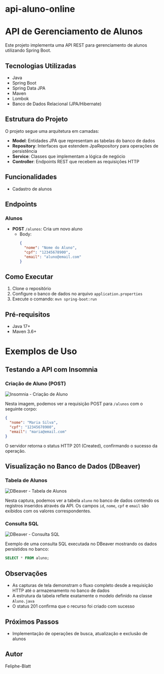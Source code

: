 # api-aluno-online
 
# API de Gerenciamento de Alunos

Este projeto implementa uma API REST para gerenciamento de alunos utilizando Spring Boot.

## Tecnologias Utilizadas

- Java
- Spring Boot
- Spring Data JPA
- Maven
- Lombok
- Banco de Dados Relacional (JPA/Hibernate)

## Estrutura do Projeto

O projeto segue uma arquitetura em camadas:

- **Model**: Entidades JPA que representam as tabelas do banco de dados
- **Repository**: Interfaces que estendem JpaRepository para operações de persistência
- **Service**: Classes que implementam a lógica de negócio
- **Controller**: Endpoints REST que recebem as requisições HTTP

## Funcionalidades

- Cadastro de alunos

## Endpoints

### Alunos

- **POST** `/alunos`: Cria um novo aluno
  - Body:
    ```json
    {
      "nome": "Nome do Aluno",
      "cpf": "12345678900",
      "email": "aluno@email.com"
    }
    ```

## Como Executar

1. Clone o repositório
2. Configure o banco de dados no arquivo `application.properties`
3. Execute o comando: `mvn spring-boot:run`

## Pré-requisitos

- Java 17+
- Maven 3.6+

# Exemplos de Uso

## Testando a API com Insomnia

### Criação de Aluno (POST)
![Insomnia - Criação de Aluno](https://exemplo.com/caminho/para/imagem-insomnia-post.png)

Nesta imagem, podemos ver a requisição POST para `/alunos` com o seguinte corpo:
```json
{
  "nome": "Maria Silva",
  "cpf": "12345678900",
  "email": "maria@email.com"
}
```

O servidor retorna o status HTTP 201 (Created), confirmando o sucesso da operação.

## Visualização no Banco de Dados (DBeaver)

### Tabela de Alunos
![DBeaver - Tabela de Alunos](https://exemplo.com/caminho/para/imagem-dbeaver-tabela.png)

Nesta captura, podemos ver a tabela `aluno` no banco de dados contendo os registros inseridos através da API. Os campos `id`, `nome`, `cpf` e `email` são exibidos com os valores correspondentes.

### Consulta SQL
![DBeaver - Consulta SQL](https://exemplo.com/caminho/para/imagem-dbeaver-consulta.png)

Exemplo de uma consulta SQL executada no DBeaver mostrando os dados persistidos no banco:
```sql
SELECT * FROM aluno;
```

## Observações

- As capturas de tela demonstram o fluxo completo desde a requisição HTTP até o armazenamento no banco de dados
- A estrutura da tabela reflete exatamente o modelo definido na classe `Aluno.java`
- O status 201 confirma que o recurso foi criado com sucesso

## Próximos Passos

- Implementação de operações de busca, atualização e exclusão de alunos

## Autor

Feliphe-Blatt
